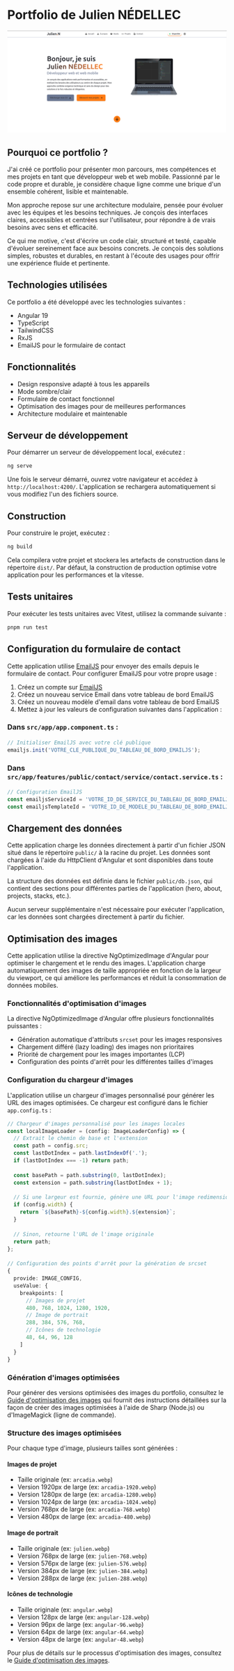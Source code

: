 # Portfolio de Julien NÉDELLEC
![Portfolio](public/images/projects/portfolio.webp)

## Pourquoi ce portfolio ?

J'ai créé ce portfolio pour présenter mon parcours, mes compétences et mes projets en tant que développeur web et web mobile. Passionné par le code propre et durable, je considère chaque ligne comme une brique d'un ensemble cohérent, lisible et maintenable.

Mon approche repose sur une architecture modulaire, pensée pour évoluer avec les équipes et les besoins techniques. Je conçois des interfaces claires, accessibles et centrées sur l'utilisateur, pour répondre à de vrais besoins avec sens et efficacité.

Ce qui me motive, c'est d'écrire un code clair, structuré et testé, capable d'évoluer sereinement face aux besoins concrets. Je conçois des solutions simples, robustes et durables, en restant à l'écoute des usages pour offrir une expérience fluide et pertinente.

## Technologies utilisées

Ce portfolio a été développé avec les technologies suivantes :
- Angular 19
- TypeScript
- TailwindCSS
- RxJS
- EmailJS pour le formulaire de contact

## Fonctionnalités

- Design responsive adapté à tous les appareils
- Mode sombre/clair
- Formulaire de contact fonctionnel
- Optimisation des images pour de meilleures performances
- Architecture modulaire et maintenable

## Serveur de développement

Pour démarrer un serveur de développement local, exécutez :

```bash
ng serve
```

Une fois le serveur démarré, ouvrez votre navigateur et accédez à `http://localhost:4200/`. L'application se rechargera automatiquement si vous modifiez l'un des fichiers source.

## Construction

Pour construire le projet, exécutez :

```bash
ng build
```

Cela compilera votre projet et stockera les artefacts de construction dans le répertoire `dist/`. Par défaut, la construction de production optimise votre application pour les performances et la vitesse.

## Tests unitaires

Pour exécuter les tests unitaires avec Vitest, utilisez la commande suivante :

```bash
pnpm run test
```

## Configuration du formulaire de contact

Cette application utilise [EmailJS](https://www.emailjs.com/) pour envoyer des emails depuis le formulaire de contact. Pour configurer EmailJS pour votre propre usage :

1. Créez un compte sur [EmailJS](https://www.emailjs.com/)
2. Créez un nouveau service Email dans votre tableau de bord EmailJS
3. Créez un nouveau modèle d'email dans votre tableau de bord EmailJS
4. Mettez à jour les valeurs de configuration suivantes dans l'application :

### Dans `src/app/app.component.ts` :
```typescript
// Initialiser EmailJS avec votre clé publique
emailjs.init('VOTRE_CLE_PUBLIQUE_DU_TABLEAU_DE_BORD_EMAILJS');
```

### Dans `src/app/features/public/contact/service/contact.service.ts` :
```typescript
// Configuration EmailJS
const emailjsServiceId = 'VOTRE_ID_DE_SERVICE_DU_TABLEAU_DE_BORD_EMAILJS';
const emailjsTemplateId = 'VOTRE_ID_DE_MODELE_DU_TABLEAU_DE_BORD_EMAILJS';
```

## Chargement des données

Cette application charge les données directement à partir d'un fichier JSON situé dans le répertoire `public/` à la racine du projet. Les données sont chargées à l'aide du HttpClient d'Angular et sont disponibles dans toute l'application.

La structure des données est définie dans le fichier `public/db.json`, qui contient des sections pour différentes parties de l'application (hero, about, projects, stacks, etc.).

Aucun serveur supplémentaire n'est nécessaire pour exécuter l'application, car les données sont chargées directement à partir du fichier.

## Optimisation des images

Cette application utilise la directive NgOptimizedImage d'Angular pour optimiser le chargement et le rendu des images. L'application charge automatiquement des images de taille appropriée en fonction de la largeur du viewport, ce qui améliore les performances et réduit la consommation de données mobiles.

### Fonctionnalités d'optimisation d'images

La directive NgOptimizedImage d'Angular offre plusieurs fonctionnalités puissantes :
- Génération automatique d'attributs `srcset` pour les images responsives
- Chargement différé (lazy loading) des images non prioritaires
- Priorité de chargement pour les images importantes (LCP)
- Configuration des points d'arrêt pour les différentes tailles d'images

### Configuration du chargeur d'images

L'application utilise un chargeur d'images personnalisé pour générer les URL des images optimisées. Ce chargeur est configuré dans le fichier `app.config.ts` :

```typescript
// Chargeur d'images personnalisé pour les images locales
const localImageLoader = (config: ImageLoaderConfig) => {
  // Extrait le chemin de base et l'extension
  const path = config.src;
  const lastDotIndex = path.lastIndexOf('.');
  if (lastDotIndex === -1) return path;

  const basePath = path.substring(0, lastDotIndex);
  const extension = path.substring(lastDotIndex + 1);

  // Si une largeur est fournie, génère une URL pour l'image redimensionnée
  if (config.width) {
    return `${basePath}-${config.width}.${extension}`;
  }

  // Sinon, retourne l'URL de l'image originale
  return path;
};

// Configuration des points d'arrêt pour la génération de srcset
{
  provide: IMAGE_CONFIG,
  useValue: {
    breakpoints: [
      // Images de projet
      480, 768, 1024, 1280, 1920,
      // Image de portrait
      288, 384, 576, 768,
      // Icônes de technologie
      48, 64, 96, 128
    ]
  }
}
```

### Génération d'images optimisées

Pour générer des versions optimisées des images du portfolio, consultez le [Guide d'optimisation des images](public/images/README.md) qui fournit des instructions détaillées sur la façon de créer des images optimisées à l'aide de Sharp (Node.js) ou d'ImageMagick (ligne de commande).

### Structure des images optimisées

Pour chaque type d'image, plusieurs tailles sont générées :

#### Images de projet
- Taille originale (ex: `arcadia.webp`)
- Version 1920px de large (ex: `arcadia-1920.webp`)
- Version 1280px de large (ex: `arcadia-1280.webp`)
- Version 1024px de large (ex: `arcadia-1024.webp`)
- Version 768px de large (ex: `arcadia-768.webp`)
- Version 480px de large (ex: `arcadia-480.webp`)

#### Image de portrait
- Taille originale (ex: `julien.webp`)
- Version 768px de large (ex: `julien-768.webp`)
- Version 576px de large (ex: `julien-576.webp`)
- Version 384px de large (ex: `julien-384.webp`)
- Version 288px de large (ex: `julien-288.webp`)

#### Icônes de technologie
- Taille originale (ex: `angular.webp`)
- Version 128px de large (ex: `angular-128.webp`)
- Version 96px de large (ex: `angular-96.webp`)
- Version 64px de large (ex: `angular-64.webp`)
- Version 48px de large (ex: `angular-48.webp`)

Pour plus de détails sur le processus d'optimisation des images, consultez le [Guide d'optimisation des images](public/images/README.md).

